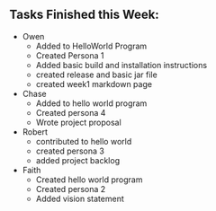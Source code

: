 ## Tasks Finished this Week:
- Owen
  - Added to HelloWorld Program
  - Created Persona 1
  - Added basic build and installation instructions
  - created release and basic jar file
  - created week1 markdown page
- Chase
  - Added to hello world program
  - Created persona 4
  - Wrote project proposal
- Robert
  - contributed to hello world
  - created persona 3
  - added project backlog
- Faith
  - Created hello world program
  - Created persona 2
  - Added vision statement
